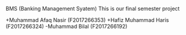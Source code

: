 BMS (Banking Management Syatem)
This is our final semester project

+Muhammad Afaq Nasir (F2017266353)
+Hafiz Muhammad Haris (F2017266324)
-Muhammad Bilal (F2017266192)
